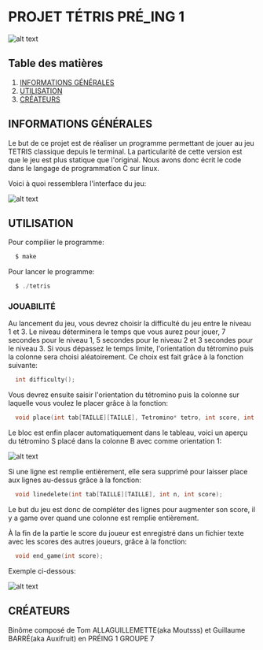# PROJET TÉTRIS PRÉ_ING 1

![alt text](https://github.com/Auxifruit/tetris-projet/blob/image/LOGO.png "Logo tetris CYtech")

## Table des matières
1. [INFORMATIONS GÉNÉRALES](#informations-générales)
2. [UTILISATION](#utilisation)
3. [CRÉATEURS](#créateurs)

## INFORMATIONS GÉNÉRALES

Le but de ce projet est de réaliser un programme permettant de jouer au jeu TETRIS classique depuis le terminal. La particularité de cette version est que le jeu est plus statique que l'original. Nous avons donc écrit le code dans le langage de programmation C sur linux.

Voici à quoi ressemblera l'interface du jeu:

![alt text](https://github.com/Auxifruit/tetris-projet/blob/image/GRID0.png "Exemple interface")

## UTILISATION

Pour compilier le programme:
```c
  $ make
```
Pour lancer le programme:
```c
  $ ./tetris
```
### JOUABILITÉ

Au lancement du jeu, vous devrez choisir la difficulté du jeu entre le niveau 1 et 3. Le niveau déterminera le temps que vous aurez pour jouer, 7 secondes pour le niveau 1, 5 secondes pour le niveau 2 et 3 secondes pour le niveau 3. Si vous dépassez le temps limite, l'orientation du tétromino puis la colonne sera choisi aléatoirement. Ce choix est fait grâce à la fonction suivante:
```c
  int difficulty();
```

Vous devrez ensuite saisir l'orientation du tétromino puis la colonne sur laquelle vous voulez le placer grâce à la fonction:
```c
  void place(int tab[TAILLE][TAILLE], Tetromino* tetro, int score, int level);
```
Le bloc est enfin placer automatiquement dans le tableau, voici un aperçu du tétromino S placé dans la colonne B avec comme orientation 1:

![alt text](https://github.com/Auxifruit/tetris-projet/blob/image/GRID01.png "Exemple tableau")

Si une ligne est remplie entièrement, elle sera supprimé pour laisser place aux lignes au-dessus grâce à la fonction:
```c
  void linedelete(int tab[TAILLE][TAILLE], int n, int score);
```

Le but du jeu est donc de compléter des lignes pour augmenter son score, il y a game over quand une colonne est remplie entièrement.

À la fin de la partie le score du joueur est enregistré dans un fichier texte avec les scores des autres joueurs, grâce à la fonction:
```c
  void end_game(int score);
```

Exemple ci-dessous:

![alt text](https://github.com/Auxifruit/tetris-projet/blob/image/GAME-OVER.png "Exemple game over")

## CRÉATEURS

Binôme composé de Tom ALLAGUILLEMETTE(aka Moutsss) et Guillaume BARRÉ(aka Auxifruit) en PRÉING 1 GROUPE 7

